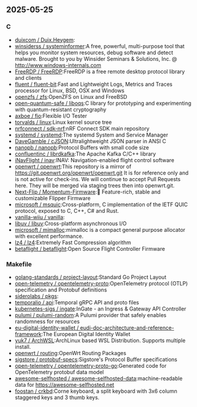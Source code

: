 ## 2025-05-25

### C

* [duixcom / Duix.Heygem](https://github.com/duixcom/Duix.Heygem):
* [winsiderss / systeminformer](https://github.com/winsiderss/systeminformer):A free, powerful, multi-purpose tool that helps you monitor system resources, debug software and detect malware. Brought to you by Winsider Seminars & Solutions, Inc. @ http://www.windows-internals.com
* [FreeRDP / FreeRDP](https://github.com/FreeRDP/FreeRDP):FreeRDP is a free remote desktop protocol library and clients
* [fluent / fluent-bit](https://github.com/fluent/fluent-bit):Fast and Lightweight Logs, Metrics and Traces processor for Linux, BSD, OSX and Windows
* [openzfs / zfs](https://github.com/openzfs/zfs):OpenZFS on Linux and FreeBSD
* [open-quantum-safe / liboqs](https://github.com/open-quantum-safe/liboqs):C library for prototyping and experimenting with quantum-resistant cryptography
* [axboe / fio](https://github.com/axboe/fio):Flexible I/O Tester
* [torvalds / linux](https://github.com/torvalds/linux):Linux kernel source tree
* [nrfconnect / sdk-nrf](https://github.com/nrfconnect/sdk-nrf):nRF Connect SDK main repository
* [systemd / systemd](https://github.com/systemd/systemd):The systemd System and Service Manager
* [DaveGamble / cJSON](https://github.com/DaveGamble/cJSON):Ultralightweight JSON parser in ANSI C
* [nanopb / nanopb](https://github.com/nanopb/nanopb):Protocol Buffers with small code size
* [confluentinc / librdkafka](https://github.com/confluentinc/librdkafka):The Apache Kafka C/C++ library
* [iNavFlight / inav](https://github.com/iNavFlight/inav):INAV: Navigation-enabled flight control software
* [openwrt / openwrt](https://github.com/openwrt/openwrt):This repository is a mirror of https://git.openwrt.org/openwrt/openwrt.git It is for reference only and is not active for check-ins. We will continue to accept Pull Requests here. They will be merged via staging trees then into openwrt.git.
* [Next-Flip / Momentum-Firmware](https://github.com/Next-Flip/Momentum-Firmware):🐬 Feature-rich, stable and customizable Flipper Firmware
* [microsoft / msquic](https://github.com/microsoft/msquic):Cross-platform, C implementation of the IETF QUIC protocol, exposed to C, C++, C# and Rust.
* [vanilla-wiiu / vanilla](https://github.com/vanilla-wiiu/vanilla):
* [libuv / libuv](https://github.com/libuv/libuv):Cross-platform asynchronous I/O
* [microsoft / mimalloc](https://github.com/microsoft/mimalloc):mimalloc is a compact general purpose allocator with excellent performance.
* [lz4 / lz4](https://github.com/lz4/lz4):Extremely Fast Compression algorithm
* [betaflight / betaflight](https://github.com/betaflight/betaflight):Open Source Flight Controller Firmware

### Makefile

* [golang-standards / project-layout](https://github.com/golang-standards/project-layout):Standard Go Project Layout
* [open-telemetry / opentelemetry-proto](https://github.com/open-telemetry/opentelemetry-proto):OpenTelemetry protocol (OTLP) specification and Protobuf definitions
* [siderolabs / pkgs](https://github.com/siderolabs/pkgs):
* [temporalio / api](https://github.com/temporalio/api):Temporal gRPC API and proto files
* [kubernetes-sigs / ingate](https://github.com/kubernetes-sigs/ingate):InGate - an Ingress & Gateway API Controller
* [pulumi / pulumi-random](https://github.com/pulumi/pulumi-random):A Pulumi provider that safely enables randomness for resources
* [eu-digital-identity-wallet / eudi-doc-architecture-and-reference-framework](https://github.com/eu-digital-identity-wallet/eudi-doc-architecture-and-reference-framework):The European Digital Identity Wallet
* [yuk7 / ArchWSL](https://github.com/yuk7/ArchWSL):ArchLinux based WSL Distribution. Supports multiple install.
* [openwrt / routing](https://github.com/openwrt/routing):OpenWrt Routing Packages
* [sigstore / protobuf-specs](https://github.com/sigstore/protobuf-specs):Sigstore's Protocol Buffer specifications
* [open-telemetry / opentelemetry-proto-go](https://github.com/open-telemetry/opentelemetry-proto-go):Generated code for OpenTelemetry protobuf data model
* [awesome-selfhosted / awesome-selfhosted-data](https://github.com/awesome-selfhosted/awesome-selfhosted-data):machine-readable data for https://awesome-selfhosted.net
* [foostan / crkbd](https://github.com/foostan/crkbd):Corne keyboard, a split keyboard with 3x6 column staggered keys and 3 thumb keys.
